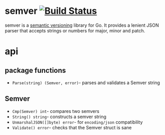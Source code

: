 semver [![Build Status](https://travis-ci.org/beatgammit/semver.png)](https://travis-ci.org/beatgammit/semver)
======

semver is a [semantic versioning](http://semver.org/) library for Go. It provides a lenient JSON parser that accepts strings or numbers for major, minor and patch.

api
===

package functions
-----------------

* `Parse(string) (Semver, error)`- parses and validates a Semver string

Semver
------

* `Cmp(Semver) int`- compares two semvers
* `String() string`- constructs a semver string
* `UnmarshalJSON([]byte) error`- for `encoding/json` compatibility
* `Validate() error`- checks that the Semver struct is sane
